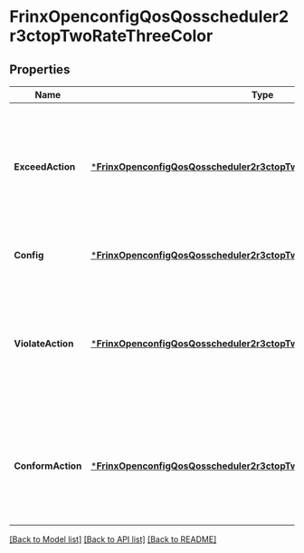 # FrinxOpenconfigQosQosscheduler2r3ctopTwoRateThreeColor

## Properties
Name | Type | Description | Notes
------------ | ------------- | ------------- | -------------
**ExceedAction** | [***FrinxOpenconfigQosQosscheduler2r3ctopTworatethreecolorExceedAction**](frinx.openconfig.qos.qosscheduler2r3ctop.tworatethreecolor.ExceedAction.md) | Optional[Action to be applied to the packets that are scheduled within the PIR of the policer. Packets that receive a token from within the PIR allocation have all the specified actions applied to them] REF:Optional.empty | [optional] [default to null]
**Config** | [***FrinxOpenconfigQosQosscheduler2r3ctopTworatethreecolorConfig**](frinx.openconfig.qos.qosscheduler2r3ctop.tworatethreecolor.Config.md) | Optional[Configuration data for 2 rate, 3 color policers.] REF:Optional.empty | [optional] [default to null]
**ViolateAction** | [***FrinxOpenconfigQosQosscheduler2r3ctopTworatethreecolorViolateAction**](frinx.openconfig.qos.qosscheduler2r3ctop.tworatethreecolor.ViolateAction.md) | Optional[Action to be applied to the packets that are scheduled above the PIR of the policer. Packets that do not receive a token from either bucket have all specified actions applied to them.] REF:Optional.empty | [optional] [default to null]
**ConformAction** | [***FrinxOpenconfigQosQosscheduler2r3ctopTworatethreecolorConformAction**](frinx.openconfig.qos.qosscheduler2r3ctop.tworatethreecolor.ConformAction.md) | Optional[Action to be applied to the packets that are scheduled within the CIR of the policer. All packets that receive a token from this bucket have all actions specified applied to them] REF:Optional.empty | [optional] [default to null]

[[Back to Model list]](../README.md#documentation-for-models) [[Back to API list]](../README.md#documentation-for-api-endpoints) [[Back to README]](../README.md)


